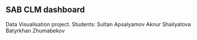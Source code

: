 ## SAB CLM dashboard

Data Visualisation project.
Students:
Sultan Apsalyamov
Aknur Shailyatova
Batyrkhan Zhumabekov

